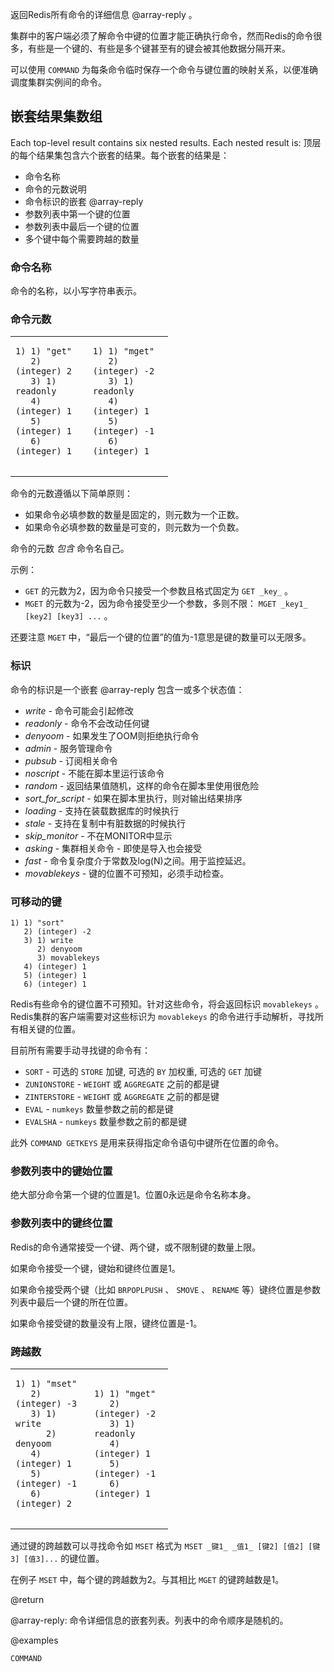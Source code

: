 返回Redis所有命令的详细信息  @array-reply 。

集群中的客户端必须了解命令中键的位置才能正确执行命令，然而Redis的命令很多，有些是一个键的、有些是多个键甚至有的键会被其他数据分隔开来。

可以使用 `COMMAND` 为每条命令临时保存一个命令与键位置的映射关系，以便准确调度集群实例间的命令。

## 嵌套结果集数组
Each top-level result contains six nested results.  Each nested result is:
顶层的每个结果集包含六个嵌套的结果。每个嵌套的结果是：

  - 命令名称
  - 命令的元数说明
  - 命令标识的嵌套 @array-reply
  - 参数列表中第一个键的位置
  - 参数列表中最后一个键的位置
  - 多个键中每个需要跨越的数量

### 命令名称

命令的名称，以小写字符串表示。

### 命令元数

<table style="width:50%">
<tr><td>
<pre>
<code>1) 1) "get"
   2) (integer) 2
   3) 1) readonly
   4) (integer) 1
   5) (integer) 1
   6) (integer) 1
</code>
</pre>
</td>
<td>
<pre>
<code>1) 1) "mget"
   2) (integer) -2
   3) 1) readonly
   4) (integer) 1
   5) (integer) -1
   6) (integer) 1
</code>
</pre>
</td></tr>
</table>

命令的元数遵循以下简单原则：

  - 如果命令必填参数的数量是固定的，则元数为一个正数。
  - 如果命令必填参数的数量是可变的，则元数为一个负数。

命令的元数 _包含_ 命令名自己。

示例：

  - `GET` 的元数为2，因为命令只接受一个参数且格式固定为 `GET _key_` 。
  - `MGET` 的元数为-2，因为命令接受至少一个参数，多则不限： `MGET _key1_ [key2] [key3] ...` 。

还要注意 `MGET` 中，“最后一个键的位置”的值为-1意思是键的数量可以无限多。

### 标识
命令的标识是一个嵌套 @array-reply 包含一或多个状态值：

  - *write* - 命令可能会引起修改
  - *readonly* - 命令不会改动任何键
  - *denyoom* - 如果发生了OOM则拒绝执行命令
  - *admin* - 服务管理命令
  - *pubsub* - 订阅相关命令
  - *noscript* - 不能在脚本里运行该命令
  - *random* - 返回结果值随机，这样的命令在脚本里使用很危险
  - *sort\_for\_script* - 如果在脚本里执行，则对输出结果排序
  - *loading* - 支持在装载数据库的时候执行
  - *stale* - 支持在复制中有脏数据的时候执行
  - *skip_monitor* - 不在MONITOR中显示
  - *asking* - 集群相关命令 - 即使是导入也会接受
  - *fast* - 命令复杂度介于常数及log(N)之间。用于监控延迟。
  - *movablekeys* - 键的位置不可预知，必须手动检查。


### 可移动的键

```
1) 1) "sort"
   2) (integer) -2
   3) 1) write
      2) denyoom
      3) movablekeys
   4) (integer) 1
   5) (integer) 1
   6) (integer) 1
```

Redis有些命令的键位置不可预知。针对这些命令，将会返回标识 `movablekeys` 。
Redis集群的客户端需要对这些标识为 `movablekeys` 的命令进行手动解析，寻找所有相关键的位置。

目前所有需要手动寻找键的命令有：

  - `SORT` - 可选的 `STORE` 加键, 可选的 `BY` 加权重, 可选的 `GET` 加键
  - `ZUNIONSTORE` - `WEIGHT` 或 `AGGREGATE` 之前的都是键
  - `ZINTERSTORE` - `WEIGHT` 或 `AGGREGATE` 之前的都是键
  - `EVAL` - `numkeys` 数量参数之前的都是键
  - `EVALSHA` - `numkeys` 数量参数之前的都是键

此外 `COMMAND GETKEYS` 是用来获得指定命令语句中键所在位置的命令。

### 参数列表中的键始位置

绝大部分命令第一个键的位置是1。位置0永远是命令名称本身。


### 参数列表中的键终位置

Redis的命令通常接受一个键、两个键，或不限制键的数量上限。

如果命令接受一个键，键始和键终位置是1。

如果命令接受两个键（比如 `BRPOPLPUSH` 、 `SMOVE` 、 `RENAME` 等）键终位置是参数列表中最后一个键的所在位置。

如果命令接受键的数量没有上限，键终位置是-1。


### 跨越数

<table style="width:50%">
<tr><td>
<pre>
<code>1) 1) "mset"
   2) (integer) -3
   3) 1) write
      2) denyoom
   4) (integer) 1
   5) (integer) -1
   6) (integer) 2
</code>
</pre>
</td>
<td>
<pre>
<code>1) 1) "mget"
   2) (integer) -2
   3) 1) readonly
   4) (integer) 1
   5) (integer) -1
   6) (integer) 1
</code>
</pre>
</td></tr>
</table>

通过键的跨越数可以寻找命令如 `MSET` 格式为 `MSET _键1_ _值1_ [键2] [值2] [键3] [值3]...` 的键位置。

在例子 `MSET` 中，每个键的跨越数为2。与其相比 `MGET` 的键跨越数是1。



@return

@array-reply: 命令详细信息的嵌套列表。列表中的命令顺序是随机的。

@examples

```cli
COMMAND
```
